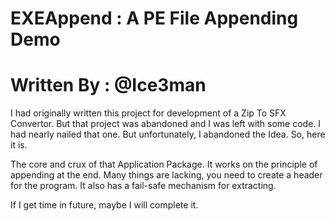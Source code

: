 # EXEAppend : A PE File Appending Demo
# Written By : @Ice3man

I had originally written this project for development of a Zip To SFX Convertor.
But that project was abandoned and I was left with some code. I had nearly nailed
that one. But unfortunately, I abandoned the Idea. So, here it is. 

The core and crux of that Application Package. It works on the principle of appending 
at the end. Many things are lacking, you need to create a header for the program. It 
also has a fail-safe mechanism for extracting. 

If I get time in future, maybe I will complete it.
